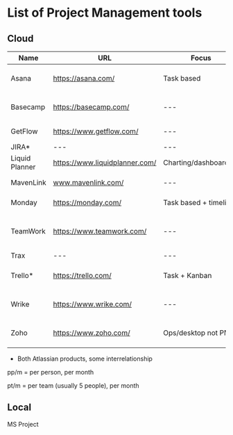 # List of Project Management tools

## Cloud
| Name| URL | Focus | Size | Pricing |
| --- | --- | --- | --- | --- |
| Asana | https://asana.com/ | Task based | Small single teams | free - us$9.99 pp/m + |
| Basecamp | https://basecamp.com/ | --- | Multi-team design | us$99 pt/m |
| GetFlow | https://www.getflow.com/ | --- | --- | $4.79 pp/m + |
| JIRA* | --- | --- | --- | --- |
| Liquid Planner | https://www.liquidplanner.com/ | Charting/dashboarding | --- | us$45 pp/m + |
| MavenLink | www.mavenlink.com/ | --- | --- |  us$19 pt/m + |
| Monday | https://monday.com/ | Task based + timeline | --- | au$34 pt/m + |
| TeamWork | https://www.teamwork.com/ | --- | --- | free (5ppl) - us$9 pp/m + |
| Trax | --- | --- | --- | --- |
| Trello* | https://trello.com/ | Task + Kanban | --- | free - $9.99 pp/m + |
| Wrike | https://www.wrike.com/ | --- | --- | free pt - $9.80 pp/m + |
| Zoho | https://www.zoho.com/ | Ops/desktop not PM | --- | free pt(25) - $2 + |

* Both Atlassian products, some interrelationship

pp/m = per person, per month

pt/m = per team (usually 5 people), per month


## Local
MS Project

